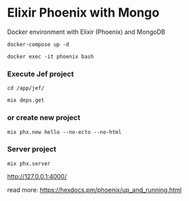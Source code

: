 # Elixir Phoenix with Mongo
Docker environment with Elixir (Phoenix) and MongoDB

` docker-compose up -d `

`docker exec -it phoenix bash`


### Execute Jef project

`cd /app/jef/`

`mix deps.get`


### or create new project

`mix phx.new hello --no-ecto --no-html`


### Server project

`mix phx.server`

http://127.0.0.1:4000/


read more: https://hexdocs.pm/phoenix/up_and_running.html
